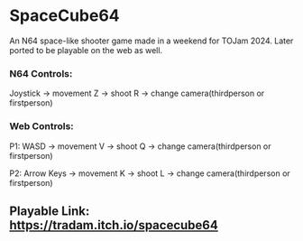 # SpaceCube64

An N64 space-like shooter game made in a weekend for TOJam 2024. Later ported to be playable on the web as well.

### N64 Controls:

Joystick -> movement
Z -> shoot
R -> change camera(thirdperson or firstperson)


### Web Controls:

P1:
WASD -> movement
V -> shoot
Q -> change camera(thirdperson or firstperson)


P2:
Arrow Keys -> movement
K -> shoot
L -> change camera(thirdperson or firstperson)

## Playable Link: https://tradam.itch.io/spacecube64
